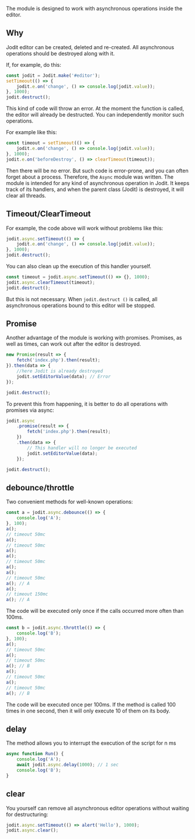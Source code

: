 The module is designed to work with asynchronous operations inside the editor.

## Why

Jodit editor can be created, deleted and re-created. All asynchronous operations should be destroyed along with it.

If, for example, do this:

```js
const jodit = Jodit.make('#editor');
setTimeout(() => {
	jodit.e.on('change', () => console.log(jodit.value));
}, 1000);
jodit.destruct();
```

This kind of code will throw an error. At the moment the function is called, the editor will already be destructed.
You can independently monitor such operations.

For example like this:

```js
const timeout = setTimeout(() => {
	jodit.e.on('change', () => console.log(jodit.value));
}, 1000);
jodit.e.on('beforeDestroy', () => clearTimeout(timeout));
```

Then there will be no error. But such code is error-prone, and you can often forget about a process.
Therefore, the `Async` module was written. The module is intended for any kind of asynchronous operation in Jodit.
It keeps track of its handlers, and when the parent class (Jodit) is destroyed, it will clear all threads.

## Timeout/ClearTimeout

For example, the code above will work without problems like this:

```js
jodit.async.setTimeout(() => {
	jodit.e.on('change', () => console.log(jodit.value));
}, 1000);
jodit.destruct();
```

You can also clean up the execution of this handler yourself.

```js
const timeout = jodit.async.setTimeout(() => {}, 1000);
jodit.async.clearTimeout(timeout);
jodit.destruct();
```

But this is not necessary. When `jodit.destruct ()` is called, all asynchronous operations bound to this editor will be stopped.

## Promise

Another advantage of the module is working with promises. Promises, as well as times, can work out after the editor is destroyed.

```js
new Promise(result => {
	fetch('index.php').then(result);
}).then(data => {
	//here Jodit is already destroyed
	jodit.setEditorValue(data); // Error
});

jodit.destruct();
```

To prevent this from happening, it is better to do all operations with promises via async:

```js
jodit.async
	.promise(result => {
		fetch('index.php').then(result);
	})
	.then(data => {
		// This handler will no longer be executed
		jodit.setEditorValue(data);
	});

jodit.destruct();
```

## debounce/throttle

Two convenient methods for well-known operations:

```js
const a = jodit.async.debounce(() => {
	console.log('A');
}, 100);
a();
// timeout 50mc
a();
// timeout 50mc
a();
a();
// timeout 50mc
a();
a();
// timeout 50mc
a(); // A
a();
// timeout 150mc
a(); // A
```

The code will be executed only once if the calls occurred more often than 100ms.

```js
const b = jodit.async.throttle(() => {
	console.log('B');
}, 100);
a();
// timeout 50mc
a();
// timeout 50mc
a(); // B
a();
// timeout 50mc
a();
// timeout 50mc
a(); // B
```

The code will be executed once per 100ms. If the method is called 100 times in one second, then it will only execute 10 of them on its body.

## delay

The method allows you to interrupt the execution of the script for n ms

```js
async function Run() {
	console.log('A');
	await jodit.async.delay(1000); // 1 sec
	console.log('B');
}
```

## clear

You yourself can remove all asynchronous editor operations without waiting for destructuring:

```js
jodit.async.setTimeout(() => alert('Hello'), 1000);
jodit.async.clear();
```
